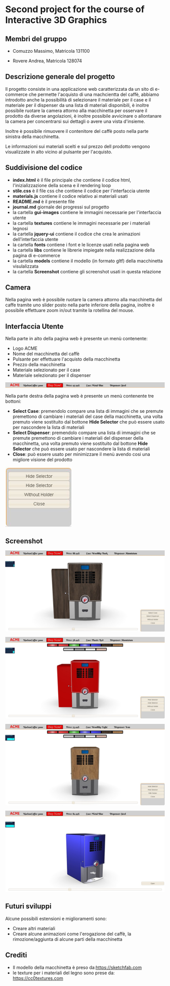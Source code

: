 # Second project for the course of Interactive 3D Graphics



## Membri del gruppo

- Comuzzo Massimo, Matricola 131100

- Rovere Andrea, Matricola 128074

## Descrizione generale del progetto

Il progetto consiste in una applicazione web caratterizzata da un sito di e-commerce che permette l'acquisto di una machcientta del caffè, abbiamo introdotto anche la possibilità di selezionare il materiale per il case e il materiale per il dispenser da una lista di materiali disponibili, è inoltre possibile ruotare la camera attorno alla macchinetta per osservare il prodotto da diverse angolazioni, è inoltre possibile avvicinare o allontanare la camera per concentrarsi sui dettagli o avere una vista d'insieme.

Inoltre è possibile rimuovere il contenitore del caffè posto nella parte sinistra della macchinetta.

Le informazioni sui materiali scelti e sul prezzo dell prodotto vengono visualizzate in alto vicino al pulsante per l'acquisto.

## Suddivisione del codice 

- **index.html** è il file principale che contiene il codice html, l'inizializzazione della scena e il rendering loop 
- **stile.css** è il file css che contiene il codice per l'interfaccia utente
- **materials.js** contiene il codice relativo ai materiali usati
- **README.md** è il presente file
- **journal.md** giornale dei progressi sul progetto
- la cartella **gui-images** contiene le immagini necessarie per l'interfaccia utente
- la cartella **textures** contiene le immagini necessarie per i materiali legnosi
- la cartella **jquery-ui** contiene il codice che crea le animazioni dell'interfaccia utente
- la cartella **fonts** contiene i font e le licenze usati nella pagina web
- la cartella **libs** contiene le librerie impiegate nella realizzazione della pagina di e-commerce
- la cartella **models** contiene il modello (in formato gltf) della macchinetta visulalizzata
- la cartella **Screenshot** contiene gli screenshot usati in questa relazione



## Camera

Nella pagina web è possibile ruotare la camera attorno alla macchinetta del caffe tramite uno slider posto nella parte inferiore della pagina, inoltre è possibile effettuare zoom in/out tramite la rotellina del mouse. 



## Interfaccia Utente

Nella parte in alto della pagina web è  presente un menù contenente:

- Logo ACME
- Nome del macchinetta del caffè
- Pulsante per effettuare l'acquisto della macchinetta
- Prezzo della macchinetta
- Materiale selezionato per il case 
- Materiale selezionato per il dispenser 

![Interfaccia utente top](Screenshot/Interfaccia_top.PNG)

Nella parte destra della pagina web è presente un menù contenente tre bottoni:

- **Select Case**: premendolo compare una lista di immagini che se premute premettono di cambiare i materiali del case della macchinetta, una volta premuto viene sostituito dal bottone **Hide Selector** che può essere usato per nascondere la lista di materiali
- **Select Dispenser**: premendolo compare una lista di immagini che se premute premettono di cambiare i materiali del dispenser della macchinetta, una volta premuto viene sostituito dal bottone **Hide Selector** che può essere usato per nascondere la lista di materiali
- **Close**: può essere usato per minimizzare il menù avendo cosi una migliore visione del prodotto

![Interfaccia utente](Screenshot/Interfaccia.JPG)

## Screenshot

![front full](Screenshot/Front_full.JPG)



![front full mat](Screenshot/Front_full_mat.JPG)



![front solo](Screenshot/Front_solo_mat.JPG)

![side_solo](Screenshot/Side_solo.JPG)



## Futuri sviluppi

Alcune possibili estensioni e miglioramenti sono:

- Creare altri materiali
- Creare alcune animazioni come l'erogazione del caffè, la rimozione/aggiunta di alcune parti della macchinetta



## Crediti

- Il modello della macchinetta è preso da:https://sketchfab.com
- le texture per i materiali del legno sono prese da: https://cc0textures.com

  